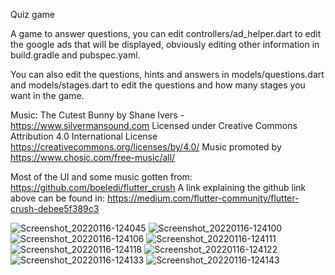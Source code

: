Quiz game

A game to answer questions, you can edit controllers/ad_helper.dart to edit the google ads that will be displayed, obviously editing other information in build.gradle and pubspec.yaml.

You can also edit the questions, hints and answers in models/questions.dart and models/stages.dart to edit the questions and how many stages you want in the game.

Music: The Cutest Bunny by Shane Ivers - https://www.silvermansound.com
Licensed under Creative Commons Attribution 4.0 International License
https://creativecommons.org/licenses/by/4.0/
Music promoted by https://www.chosic.com/free-music/all/

Most of the UI and some music gotten from: https://github.com/boeledi/flutter_crush
A link explaining the github link above can be found in: https://medium.com/flutter-community/flutter-crush-debee5f389c3

![Screenshot_20220116-124045](https://user-images.githubusercontent.com/68550309/149658427-8c0a9210-754f-4cc8-a1e9-7cf7f01892c2.png)
![Screenshot_20220116-124100](https://user-images.githubusercontent.com/68550309/149658430-d26e32e6-cc82-41b9-b08b-fa0ae49b6ddc.png)
![Screenshot_20220116-124106](https://user-images.githubusercontent.com/68550309/149658431-aad919cb-3d74-41fb-a910-7cc5b6046add.png)
![Screenshot_20220116-124111](https://user-images.githubusercontent.com/68550309/149658432-2a78a97b-c58d-4912-be8d-fb11c23d16cb.png)
![Screenshot_20220116-124118](https://user-images.githubusercontent.com/68550309/149658435-dfea0669-5da0-459b-8382-cadf5c19538e.png)
![Screenshot_20220116-124122](https://user-images.githubusercontent.com/68550309/149658437-d8653541-4170-4186-889a-5a7b1fcc7212.png)
![Screenshot_20220116-124133](https://user-images.githubusercontent.com/68550309/149658442-f09d624c-8a03-46ac-b8b2-05fd55c64168.png)
![Screenshot_20220116-124143](https://user-images.githubusercontent.com/68550309/149658451-1d171613-b6f6-44e7-a0ec-6eaec01b6dd2.png)
